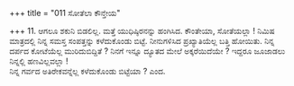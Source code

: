 +++
title = "011 ಸೋತೆಲಾ ಕೌನ್ತೇಯ"

+++
11. ಆಗಲೂ ಶಕುನಿ ಬಿಡಲಿಲ್ಲ. ಮತ್ತೆ ಯುಧಿಷ್ಠಿರನನ್ನು ಹಂಗಿಸಿದ. ಕೌಂತೇಯಾ, ಸೋತೆಯಲ್ಲಾ ! ನಿಮಿಷ ಮಾತ್ರದಲ್ಲಿ ನಿನ್ನ ಸಮಸ್ತ ಸಂಪತ್ತನ್ನು ಕಳೆದುಕೊಂಡು ಬಿಟ್ಟೆ. ನೀನುಗಳಿಸಿದ ಪ್ರಖ್ಯಾತಿಯೆಲ್ಲ ಬತ್ತಿ ಹೋಯಿತು. ನಿನ್ನ ದರ್ಪದ ಕೋಟೆಯೆಲ್ಲ ಮುರಿದುಬಿದ್ದಿತೆ ? ನಿನಗೆ ಇನ್ನೂ ದ್ಯೂತದ ಮೇಲೆ ಅಕ್ಕರೆಯಿದೆಯೇ ? ಇದ್ದರೂ ಜೂಜಾಡಲು ನಿನ್ನಲ್ಲಿ ಹಣವಿಲ್ಲವಲ್ಲಾ !   
ನಿನ್ನ ಗರ್ವದ ಅತಿರೇಕವನ್ನೆಲ್ಲ ಕಳೆದುಕೊಂಡು ಬಿಟ್ಟೆಯಾ ? ಎಂದ.